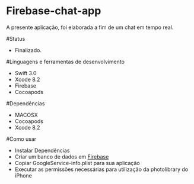 # Firebase-chat-app
A presente aplicação, foi elaborada a fim de um chat em tempo real.

#Status
- Finalizado.

#Linguagens e ferramentas de desenvolvimento
-  Swift 3.0
-  Xcode 8.2
-  Firebase
-  Cocoapods

#Dependências 

- MACOSX
- Cocoapods
 - Xcode 8.2

#Como usar

- Instalar Dependências
- Criar um banco de dados em [Firebase](https://firebase.google.com/)
- Copiar GoogleService-info.plist para sua aplicação
- Executar as permissões necessárias para utilização da photolibrary do iPhone
